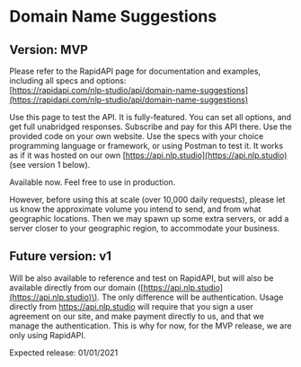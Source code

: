 # Domain Name Suggestions

## Version: MVP

Please refer to the RapidAPI page for documentation and examples, including all specs and options:  
[https://rapidapi.com/nlp-studio/api/domain-name-suggestions](https://rapidapi.com/nlp-studio/api/domain-name-suggestions)

Use this page to test the API. It is fully-featured. You can set all options, and get full unabridged responses. Subscribe and pay for this API there. Use the provided code on your own website. Use the specs with your choice programming language or framework, or using Postman to test it. It works as if it was hosted on our own [https://api.nlp.studio](https://api.nlp.studio) \(see version 1 below\).

Available now. Feel free to use in production.

However, before using this at scale \(over 10,000 daily requests\), please let us know the approximate volume you intend to send, and from what geographic locations. Then we may spawn up some extra servers, or add a server closer to your geographic region, to accommodate your business.

## Future version: v1

Will be also available to reference and test on RapidAPI, but will also be available directly from our domain \([https://api.nlp.studio](https://api.nlp.studio)\). The only difference will be authentication. Usage directly from https://api.nlp.studio will require that you sign a user agreement on our site, and make payment directly to us, and that we manage the authentication. This is why for now, for the MVP release, we are only using RapidAPI.

Expected release: 01/01/2021



